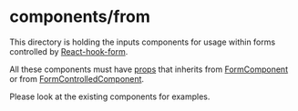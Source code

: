 # components/from

This directory is holding the inputs components for usage within forms controlled by [React-hook-form](https://react-hook-form.com/).

All these components must have [props](https://reactjs.org/docs/components-and-props.html) that inherits from [FormComponent](../models/form-component.ts) 
or from [FormControlledComponent](../models/form-component.ts).

Please look at the existing components for examples.
